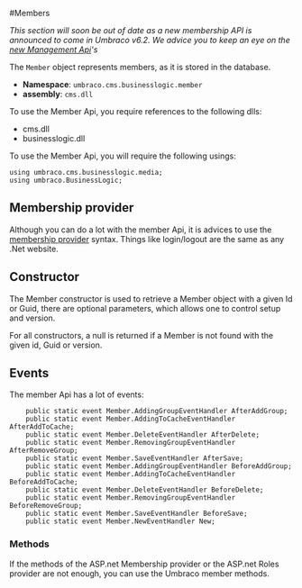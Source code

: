 #Members

_This section will soon be out of date as a new membership API is announced to come in Umbraco v6.2.  We advice you to keep an eye on the [new Management Api](../../Management-v6/)'s_

The `Member` object represents members, as it is stored in the database. 

 * **Namespace**: `umbraco.cms.businesslogic.member`
 * **assembly**: `cms.dll`

To use the Member Api, you require references to the following dlls:

* cms.dll
* businesslogic.dll

To use the Member Api, you will require the following usings:

	using umbraco.cms.businesslogic.media;
	using umbraco.BusinessLogic;

## Membership provider
Although you can do a lot with the member Api, it is advices to use the [membership provider](../MembershipProviders/index.md) syntax.  Things like login/logout are the same as any .Net website.

## Constructor

The Member constructor is used to retrieve a Member object with a given Id or Guid, there are optional parameters, which allows one to control setup and version.

For all constructors, a null is returned if a Member is not found with the given id, Guid or version.

## Events
The member Api has a lot of events:

        public static event Member.AddingGroupEventHandler AfterAddGroup;
        public static event Member.AddingToCacheEventHandler AfterAddToCache;
        public static event Member.DeleteEventHandler AfterDelete;
        public static event Member.RemovingGroupEventHandler AfterRemoveGroup;
        public static event Member.SaveEventHandler AfterSave;
        public static event Member.AddingGroupEventHandler BeforeAddGroup;
        public static event Member.AddingToCacheEventHandler BeforeAddToCache;
        public static event Member.DeleteEventHandler BeforeDelete;
        public static event Member.RemovingGroupEventHandler BeforeRemoveGroup;
        public static event Member.SaveEventHandler BeforeSave;
        public static event Member.NewEventHandler New;

### Methods
If the methods of the ASP.net Membership provider or the ASP.net Roles provider are not enough, you can use the Umbraco member methods.

 
